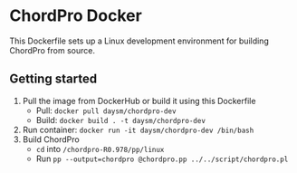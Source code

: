 # ChordPro Docker

This Dockerfile sets up a Linux development environment for building ChordPro from source.

## Getting started
1. Pull the image from DockerHub or build it using this Dockerfile
    - Pull: `docker pull daysm/chordpro-dev`
    - Build: `docker build . -t daysm/chordpro-dev`
2. Run container: `docker run -it daysm/chordpro-dev /bin/bash`
3. Build ChordPro
    - `cd` into `/chordpro-R0.978/pp/linux`
    - Run `pp --output=chordpro @chordpro.pp ../../script/chordpro.pl`